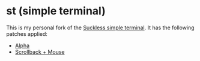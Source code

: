 # st (simple terminal)

This is my personal fork of the [Suckless simple terminal](https://st.suckless.org). It has the following patches applied:

* [Alpha](https://st.suckless.org/patches/alpha/)
* [Scrollback + Mouse](https://st.suckless.org/patches/scrollback/)

